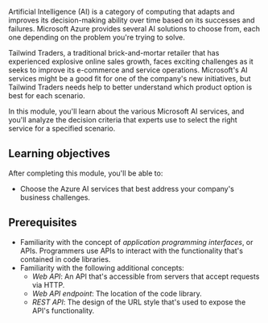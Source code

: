 Artificial Intelligence (AI) is a category of computing that adapts and improves its decision-making ability over time based on its successes and failures. Microsoft Azure provides several AI solutions to choose from, each one depending on the problem you're trying to solve.

Tailwind Traders, a traditional brick-and-mortar retailer that has experienced explosive online sales growth, faces exciting challenges as it seeks to improve its e-commerce and service operations. Microsoft's AI services might be a good fit for one of the company's new initiatives, but Tailwind Traders needs help to better understand which product option is best for each scenario.

In this module, you'll learn about the various Microsoft AI services, and you'll analyze the decision criteria that experts use to select the right service for a specified scenario.

## Learning objectives

After completing this module, you'll be able to:

- Choose the Azure AI services that best address your company's business challenges.

## Prerequisites

- Familiarity with the concept of *application programming interfaces*, or APIs. Programmers use APIs to interact with the functionality that's contained in code libraries.
- Familiarity with the following additional concepts:
  - *Web API*: An API that's accessible from servers that accept requests via HTTP. 
  - *Web API endpoint*: The location of the code library.
  - *REST API*: The design of the URL style that's used to expose the API's functionality.

